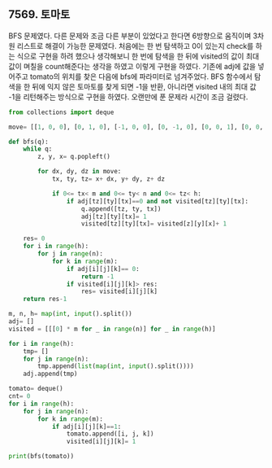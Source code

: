 ## 7569. 토마토

BFS 문제였다. 다른 문제와 조금 다른 부분이 있었다고 한다면 6방향으로 움직이며 3차원 리스트로 해결이 가능한 문제였다. 처음에는 한 번 탐색하고 0이 있는지 check를 하는 식으로 구현을 하려 했으나 생각해보니 한 번에 탐색을 한 뒤에 visited의 값이 최대 값이 며칠을 count해준다는 생각을 하였고 이렇게 구현을 하였다. 기존에 adj에 값을 넣어주고 tomato의 위치를 찾은 다음에 bfs에 파라미터로 넘겨주었다. BFS 함수에서 탐색을 한 뒤에 익지 않은 토마토를 찾게 되면 -1을 반환, 아니라면 visited 내의 최대 값 -1을 리턴해주는 방식으로 구현을 하였다. 오랜만에 푼 문제라 시간이 조금 걸렸다.

```python
from collections import deque

move= [[1, 0, 0], [0, 1, 0], [-1, 0, 0], [0, -1, 0], [0, 0, 1], [0, 0, -1]]

def bfs(q):
    while q:
        z, y, x= q.popleft()

        for dx, dy, dz in move:
            tx, ty, tz= x+ dx, y+ dy, z+ dz

            if 0<= tx< m and 0<= ty< n and 0<= tz< h:
                if adj[tz][ty][tx]==0 and not visited[tz][ty][tx]:
                    q.append([tz, ty, tx])
                    adj[tz][ty][tx]= 1
                    visited[tz][ty][tx]= visited[z][y][x]+ 1

    res= 0
    for i in range(h):
        for j in range(n):
            for k in range(m):
                if adj[i][j][k]== 0:
                    return -1
                if visited[i][j][k]> res:
                    res= visited[i][j][k]
    return res-1

m, n, h= map(int, input().split())
adj= []
visited = [[[0] * m for _ in range(n)] for _ in range(h)]

for i in range(h):
    tmp= []
    for j in range(n):
        tmp.append(list(map(int, input().split())))
    adj.append(tmp)

tomato= deque()
cnt= 0
for i in range(h):
    for j in range(n):
        for k in range(m):
            if adj[i][j][k]==1:
                tomato.append([i, j, k])
                visited[i][j][k]= 1

print(bfs(tomato))
```

